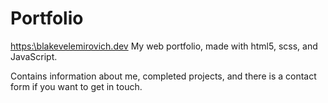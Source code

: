 # Portfolio
[https:\\blakevelemirovich.dev](https://blakevelemirovich.dev/)
My web portfolio, made with html5, scss, and JavaScript.

Contains information about me, completed projects, and there is a contact form if you want to get in touch.
